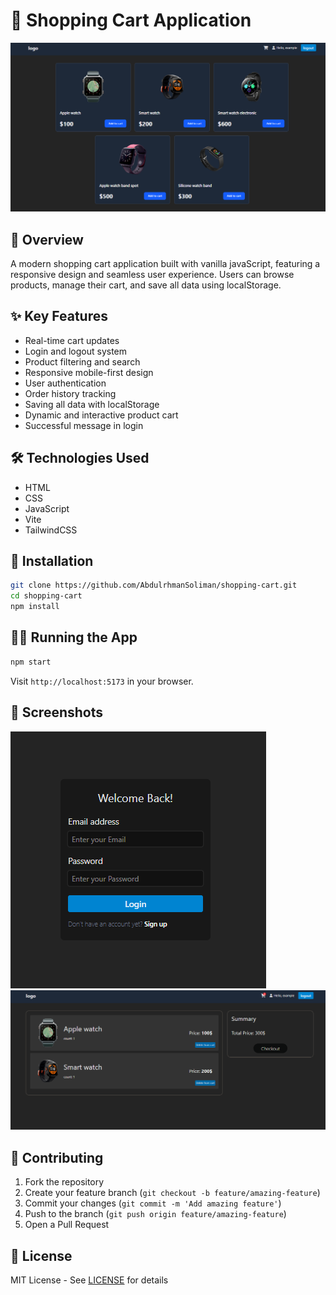 # 🛒 Shopping Cart Application

![Shopping Cart Demo](./public/screenshots/home-page.png)

## 🚀 Overview

A modern shopping cart application built with vanilla javaScript, featuring a responsive design and seamless user experience. Users can browse products, manage their cart, and save all data using localStorage.

## ✨ Key Features

- Real-time cart updates
- Login and logout system
- Product filtering and search
- Responsive mobile-first design
- User authentication
- Order history tracking
- Saving all data with localStorage
- Dynamic and interactive product cart
- Successful message in login

## 🛠️ Technologies Used

- HTML
- CSS
- JavaScript
- Vite
- TailwindCSS

## 🔧 Installation

```bash
git clone https://github.com/AbdulrhmanSoliman/shopping-cart.git
cd shopping-cart
npm install
```

## 🏃‍♂️ Running the App

```bash
npm start
```

Visit `http://localhost:5173` in your browser.

## 📱 Screenshots

![Shopping Cart Demo](./public/screenshots/login-page.png)
![Shopping Cart Demo](./public/screenshots/cart-page.png)

## 🤝 Contributing

1. Fork the repository
2. Create your feature branch (`git checkout -b feature/amazing-feature`)
3. Commit your changes (`git commit -m 'Add amazing feature'`)
4. Push to the branch (`git push origin feature/amazing-feature`)
5. Open a Pull Request

## 📝 License

MIT License - See [LICENSE](LICENSE) for details
